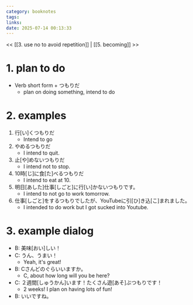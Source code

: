 ```yaml
---
category: booknotes
tags: 
links: 
date: 2025-07-14 00:13:33
---
```

<< [[3. use no to avoid repetition]] | [[5. becoming]] >>

# 1. plan to do

- Verb short form + つもりだ
	- plan on doing something, intend to do

# 2. examples

1. 行\[い\]くつもりだ
    - Intend to go
2. やめるつもりだ
    - I intend to quit.
3. 止\[や\]めないつもりだ
    - I intend not to stop.
4. 10時\[じ\]に食\[た\]べるつもりだ
    - I intend to eat at 10.
5. 明日\[あした\]仕事\[しごと\]に行\[い\]かないつもりです。
    - I intend to not go to work tomorrow.
6. 仕事\[しごと\]をするつもりでしたが、YouTubeに引\[ひ\]き込\[こ\]まれました。
    - I intended to do work but I got sucked into Youtube.

# 3. example dialog

- B: 美味\[おい\]しい！
- C: うん、うまい！
    - Yeah, it's great!
- B: Cさんどのぐらいいますか。
    - C, about how long will you be here? 
- C: ２週間\[しゅうかん\]います！たくさん遊\[あそ\]ぶつもりです！
    - 2 weeks! I plan on having lots of fun!
- B: いいですね。 